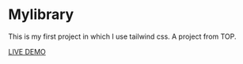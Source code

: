 # Mylibrary

This is my first project in which I use tailwind css. A project from TOP.

<a href="https://zaidahmad25.github.io/library/">LIVE DEMO</a>
